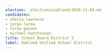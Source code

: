 ```yaml
---
election: _elections/oakland/2020-11-03.md
candidates:
- sheila-lawrence
- jorge-lerma
- leroy-gaines
- michael-hutchinson
title: School Board District 5
label: Oakland Unified School District
---
```

